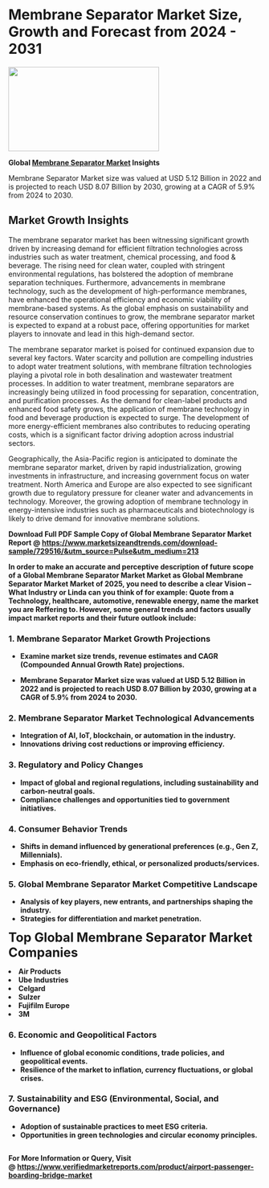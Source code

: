 <H1>Membrane Separator Market Size, Growth and Forecast from 2024 - 2031</H1><img class="aligncenter size-medium wp-image-584254" src="https://thirdeyenews.in/wp-content/uploads/2024/09/Global-Market-Research-300x168.jpeg" alt="" width="300" height="168" /><p><strong>Global&nbsp;<a href="https://www.marketsizeandtrends.com/download-sample/729516/&amp;utm_source=Pulse&amp;utm_medium=213">Membrane Separator Market</a> Insights</strong></p><p>Membrane Separator Market size was valued at USD 5.12 Billion in 2022 and is projected to reach USD 8.07 Billion by 2030, growing at a CAGR of 5.9% from 2024 to 2030.</p><p><h2>Market Growth Insights</h2> <p>The membrane separator market has been witnessing significant growth driven by increasing demand for efficient filtration technologies across industries such as water treatment, chemical processing, and food & beverage. The rising need for clean water, coupled with stringent environmental regulations, has bolstered the adoption of membrane separation techniques. Furthermore, advancements in membrane technology, such as the development of high-performance membranes, have enhanced the operational efficiency and economic viability of membrane-based systems. As the global emphasis on sustainability and resource conservation continues to grow, the membrane separator market is expected to expand at a robust pace, offering opportunities for market players to innovate and lead in this high-demand sector.</p> <p><strong></strong></p> <p>The membrane separator market is poised for continued expansion due to several key factors. Water scarcity and pollution are compelling industries to adopt water treatment solutions, with membrane filtration technologies playing a pivotal role in both desalination and wastewater treatment processes. In addition to water treatment, membrane separators are increasingly being utilized in food processing for separation, concentration, and purification processes. As the demand for clean-label products and enhanced food safety grows, the application of membrane technology in food and beverage production is expected to surge. The development of more energy-efficient membranes also contributes to reducing operating costs, which is a significant factor driving adoption across industrial sectors.</p> <p>Geographically, the Asia-Pacific region is anticipated to dominate the membrane separator market, driven by rapid industrialization, growing investments in infrastructure, and increasing government focus on water treatment. North America and Europe are also expected to see significant growth due to regulatory pressure for cleaner water and advancements in technology. Moreover, the growing adoption of membrane technology in energy-intensive industries such as pharmaceuticals and biotechnology is likely to drive demand for innovative membrane solutions.</p> <p><strong></p><p><span class=""><strong>Download Full PDF Sample Copy of Global Membrane Separator Market Report</strong> @ <a href="https://www.marketsizeandtrends.com/download-sample/729516/&amp;utm_source=Pulse&amp;utm_medium=213" target="_blank">https://www.marketsizeandtrends.com/download-sample/729516/&amp;utm_source=Pulse&amp;utm_medium=213</a></span></p><p>In order to make an accurate and perceptive description of future scope of a Global&nbsp;Membrane Separator Market Market as Global&nbsp;Membrane Separator Market Market of 2025, you need to describe a clear Vision &ndash; What Industry or Linda can you think of for example: Quote from a Technology, healthcare, automotive, renewable energy, name the market you are Reffering to. However, some general trends and factors usually impact market reports and their future outlook include:</p><h3>1.&nbsp;<strong>Membrane Separator Market Growth Projections</strong></h3><ul><li>Examine market size trends, revenue estimates and CAGR (Compounded Annual Growth Rate) projections.</li><li><p>Membrane Separator Market size was valued at USD 5.12 Billion in 2022 and is projected to reach USD 8.07 Billion by 2030, growing at a CAGR of 5.9% from 2024 to 2030.</p></li></ul><h3>2.&nbsp;<strong>Membrane Separator Market Technological Advancements</strong></h3><ul><li>Integration of AI, IoT, blockchain, or automation in the industry.</li><li>Innovations driving cost reductions or improving efficiency.</li></ul><h3>3.&nbsp;<strong>Regulatory and Policy Changes</strong></h3><ul><li>Impact of global and regional regulations, including sustainability and carbon-neutral goals.</li><li>Compliance challenges and opportunities tied to government initiatives.</li></ul><h3>4.&nbsp;<strong>Consumer Behavior Trends</strong></h3><ul><li>Shifts in demand influenced by generational preferences (e.g., Gen Z, Millennials).</li><li>Emphasis on eco-friendly, ethical, or personalized products/services.</li></ul><h3>5.&nbsp;<strong>Global Membrane Separator Market Competitive Landscape</strong></h3><ul><li>Analysis of key players, new entrants, and partnerships shaping the industry.</li><li>Strategies for differentiation and market penetration.</li></ul><p data-pm-slice="1 1 []"><span style="color: inherit; font-family: inherit; font-size: 25px;">Top Global Membrane Separator Market Companies</span></p><div class="" data-test-id=""><p><li>Air Products</li><li> Ube Industries</li><li> Celgard</li><li> Sulzer</li><li> Fujifilm Europe</li><li> 3M</li></p></div><h3>6.&nbsp;<strong>Economic and Geopolitical Factors</strong></h3><ul><li>Influence of global economic conditions, trade policies, and geopolitical events.</li><li>Resilience of the market to inflation, currency fluctuations, or global crises.</li></ul><h3>7.&nbsp;<strong>Sustainability and ESG (Environmental, Social, and Governance)</strong></h3><ul><li>Adoption of sustainable practices to meet ESG criteria.</li><li>Opportunities in green technologies and circular economy principles.</li></ul><h2><strong style="font-size: 14px;">For More Information or Query, Visit @&nbsp;</strong><a style="background-color: #ffffff; font-size: 14px;" href="https://www.marketsizeandtrends.com/report/membrane-separator-market/" target="_blank">https://www.verifiedmarketreports.com/product/airport-passenger-boarding-bridge-market</a></h2>
